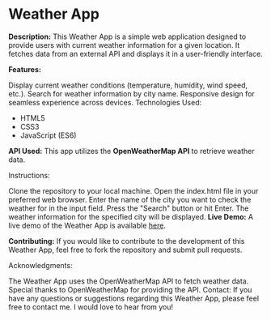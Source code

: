<h1>Weather App</h1>

**Description:**
This Weather App is a simple web application designed to provide users with current weather information for a given location. It fetches data from an external API and displays it in a user-friendly interface.

**Features:**

Display current weather conditions (temperature, humidity, wind speed, etc.).
Search for weather information by city name.
Responsive design for seamless experience across devices.
Technologies Used:

- HTML5
- CSS3
- JavaScript (ES6)

**API Used:**
This app utilizes the **OpenWeatherMap API** to retrieve weather data.

Instructions:

Clone the repository to your local machine.
Open the index.html file in your preferred web browser.
Enter the name of the city you want to check the weather for in the input field.
Press the "Search" button or hit Enter.
The weather information for the specified city will be displayed.
**Live Demo:**
A live demo of the Weather App is available [here]().

**Contributing:**
If you would like to contribute to the development of this Weather App, feel free to fork the repository and submit pull requests.



Acknowledgments:

The Weather App uses the OpenWeatherMap API to fetch weather data.
Special thanks to OpenWeatherMap for providing the API.
Contact:
If you have any questions or suggestions regarding this Weather App, please feel free to contact me. I would love to hear from you!

